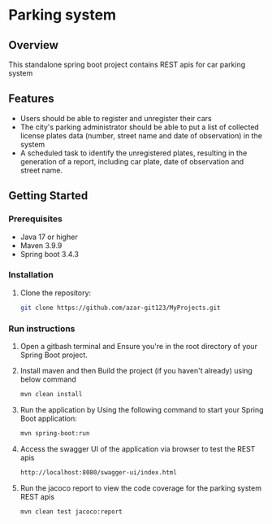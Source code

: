 # Parking system

## Overview
This standalone spring boot project contains REST apis for car parking system

## Features
- Users should be able to register and unregister their cars
- The city's parking administrator should be able to put a list of collected license plates data (number, street name and date of observation) in the system  
- A scheduled task to identify the unregistered plates, resulting in the generation of a report, including car plate, date of observation and street name.

## Getting Started

### Prerequisites
- Java 17 or higher
- Maven 3.9.9
- Spring boot 3.4.3

### Installation
1. Clone the repository:
   ```bash
   git clone https://github.com/azar-git123/MyProjects.git

### Run instructions
1. Open a gitbash terminal and Ensure you're in the root directory of your Spring Boot project.

2. Install maven and then Build the project (if you haven't already) using below command
   ```bash 
   mvn clean install

3. Run the application by Using the following command to start your Spring Boot application:
   ```bash 
   mvn spring-boot:run

4. Access the swagger UI of the application via browser to test the REST apis
   ```bash 
   http://localhost:8080/swagger-ui/index.html

5. Run the jacoco report to view the code coverage for the parking system REST apis
   ```bash
   mvn clean test jacoco:report
